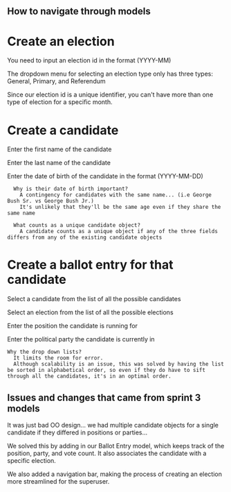 ## How to navigate through models 
# Create an election
  You need to input an election id in the format (YYYY-MM)
  
  The dropdown menu for selecting an election type only has three types: General, Primary, and Referendum
  
  Since our election id is a unique identifier, you can't have more than one type of election for a specific month. 
  
# Create a candidate
  Enter the first name of the candidate
  
  Enter the last name of the candidate
  
  Enter the date of birth of the candidate in the format (YYYY-MM-DD)
    
      Why is their date of birth important? 
        A contingency for candidates with the same name... (i.e George Bush Sr. vs George Bush Jr.)
        It's unlikely that they'll be the same age even if they share the same name
        
      What counts as a unique candidate object?
        A candidate counts as a unique object if any of the three fields differs from any of the existing candidate objects
        
# Create a ballot entry for that candidate
  Select a candidate from the list of all the possible candidates
  
  Select an election from the list of all the possible elections
  
  Enter the position the candidate is running for
  
  Enter the political party the candidate is currently in
    
    Why the drop down lists?
      It limits the room for error.
      Although scalability is an issue, this was solved by having the list be sorted in alphabetical order, so even if they do have to sift through all the candidates, it's in an optimal order.
    
## Issues and changes that came from sprint 3 models
  It was just bad OO design... we had multiple candidate objects for a single candidate if they differed in positions or parties...
  
  We solved this by adding in our Ballot Entry model, which keeps track of the position, party, and vote count. It also associates the candidate with a specific election.
  
  We also added a navigation bar, making the process of creating an election more streamlined for the superuser.
